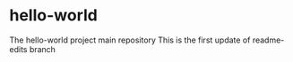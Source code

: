 # hello-world
The hello-world project main repository
This is the first update of readme-edits branch
